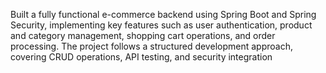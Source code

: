 Built a fully functional e-commerce backend using Spring Boot and Spring Security, implementing key features such as user authentication, product and category management, shopping cart operations, and order processing. The project follows a structured development approach, covering CRUD operations,  API testing, and security integration
